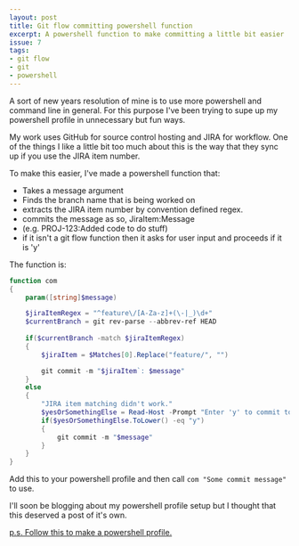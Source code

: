 ```yaml
---
layout: post
title: Git flow committing powershell function
excerpt: A powershell function to make committing a little bit easier
issue: 7
tags: 
- git flow
- git
- powershell
---
```



A sort of new years resolution of mine is to use more powershell and command line in general. For this purpose I've been trying to supe up my powershell profile in unnecessary but fun ways. 

My work uses GitHub for source control hosting and JIRA for workflow. 
One of the things I like a little bit too much about this is the way that they sync up if you use the JIRA item number.

To make this easier, I've made a powershell function that:

- Takes a message argument
- Finds the branch name that is being worked on
- extracts the JIRA item number by convention defined regex.
- commits the message as so, JiraItem:Message
- (e.g. PROJ-123:Added code to do stuff)
- if it isn't a git flow function then it asks for user input and proceeds if it is 'y'

The function is:

``` powershell
function com
{
    param([string]$message)

    $jiraItemRegex = "^feature\/[A-Za-z]+(\-|_)\d+"
    $currentBranch = git rev-parse --abbrev-ref HEAD
    
    if($currentBranch -match $jiraItemRegex)
    {
        $jiraItem = $Matches[0].Replace("feature/", "")

        git commit -m "$jiraItem`: $message"
    }
    else
    {
        "JIRA item matching didn't work."
        $yesOrSomethingElse = Read-Host -Prompt "Enter 'y' to commit to branch '$currentbranch'. Anything else will abort"
        if($yesOrSomethingElse.ToLower() -eq "y")
        {
            git commit -m "$message"
        }
    }
}
```

Add this to your powershell profile and then call `com "Some commit message"` to use.

I'll soon be blogging about my powershell profile setup but I thought that this deserved a post of it's own.

[p.s. Follow this to make a powershell profile.](http://www.howtogeek.com/50236/customizing-your-powershell-profile/)
